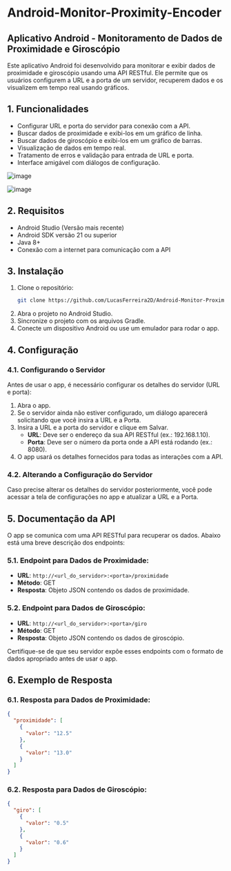 # Android-Monitor-Proximity-Encoder

## Aplicativo Android - Monitoramento de Dados de Proximidade e Giroscópio

Este aplicativo Android foi desenvolvido para monitorar e exibir dados de proximidade e giroscópio usando uma API RESTful. Ele permite que os usuários configurem a URL e a porta de um servidor, recuperem dados e os visualizem em tempo real usando gráficos.

## 1. Funcionalidades
* Configurar URL e porta do servidor para conexão com a API.
* Buscar dados de proximidade e exibi-los em um gráfico de linha.
* Buscar dados de giroscópio e exibi-los em um gráfico de barras.
* Visualização de dados em tempo real.
* Tratamento de erros e validação para entrada de URL e porta.
* Interface amigável com diálogos de configuração.

![image](https://github.com/user-attachments/assets/22ce11f5-0acb-4539-8cc6-8ace24a1b262)

![image](https://github.com/user-attachments/assets/a49a5f6e-a60e-4876-97e3-ad91f258be9d)

## 2. Requisitos
* Android Studio (Versão mais recente)
* Android SDK versão 21 ou superior
* Java 8+
* Conexão com a internet para comunicação com a API

## 3. Instalação
1. Clone o repositório:
   ```bash
   git clone https://github.com/LucasFerreira2D/Android-Monitor-Proximity-Encoder.git
   ```
2. Abra o projeto no Android Studio.
3. Sincronize o projeto com os arquivos Gradle.
4. Conecte um dispositivo Android ou use um emulador para rodar o app.

## 4. Configuração

### 4.1. Configurando o Servidor
Antes de usar o app, é necessário configurar os detalhes do servidor (URL e porta):
1. Abra o app.
2. Se o servidor ainda não estiver configurado, um diálogo aparecerá solicitando que você insira a URL e a Porta.
3. Insira a URL e a porta do servidor e clique em Salvar.
   * **URL**: Deve ser o endereço da sua API RESTful (ex.: 192.168.1.10).
   * **Porta**: Deve ser o número da porta onde a API está rodando (ex.: 8080).
4. O app usará os detalhes fornecidos para todas as interações com a API.

### 4.2. Alterando a Configuração do Servidor
Caso precise alterar os detalhes do servidor posteriormente, você pode acessar a tela de configurações no app e atualizar a URL e a Porta.

## 5. Documentação da API
O app se comunica com uma API RESTful para recuperar os dados. Abaixo está uma breve descrição dos endpoints:

### 5.1. Endpoint para Dados de Proximidade:
* **URL**: `http://<url_do_servidor>:<porta>/proximidade`
* **Método**: GET
* **Resposta**: Objeto JSON contendo os dados de proximidade.

### 5.2. Endpoint para Dados de Giroscópio:
* **URL**: `http://<url_do_servidor>:<porta>/giro`
* **Método**: GET
* **Resposta**: Objeto JSON contendo os dados de giroscópio.

Certifique-se de que seu servidor expõe esses endpoints com o formato de dados apropriado antes de usar o app.

## 6. Exemplo de Resposta
### 6.1. Resposta para Dados de Proximidade:
```json
{
  "proximidade": [
    {
      "valor": "12.5"
    },
    {
      "valor": "13.0"
    }
  ]
}
```

### 6.2. Resposta para Dados de Giroscópio:
```json
{
  "giro": [
    {
      "valor": "0.5"
    },
    {
      "valor": "0.6"
    }
  ]
}
```
